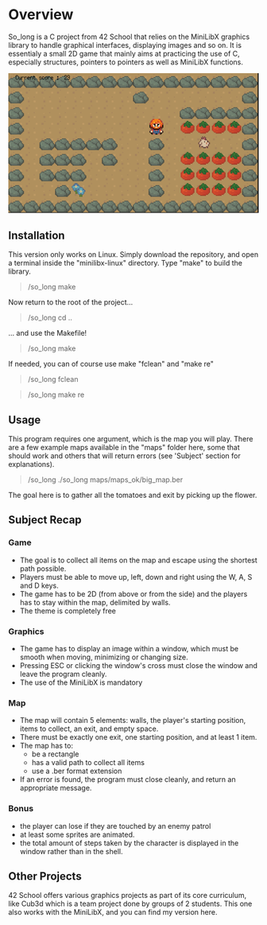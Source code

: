 # Overview

So_long is a C project from 42 School that relies on the MiniLibX graphics library to handle graphical interfaces, displaying images and so on. 
It is essentialy a small 2D game that mainly aims at practicing the use of C, especially structures, pointers to pointers as well as MiniLibX functions.

[![](https://github.com/mgourlai42/so_long/blob/09e9828d3b149b1ceaff2f33279c4376765790ca/thumbnail.png)](https://github.com/mgourlai42/so_long/blob/09e9828d3b149b1ceaff2f33279c4376765790ca/demo.webm)

## Installation
This version only works on Linux.
Simply download the repository, and open a terminal inside the "minilibx-linux" directory. Type "make" to build the library.
> /so_long make

Now return to the root of the project...
> /so_long cd ..

... and use the Makefile!
> /so_long make

If needed, you can of course use make "fclean" and "make re"
> /so_long fclean

> /so_long make re

## Usage
This program requires one argument, which is the map you will play.
There are a few example maps available in the "maps" folder here, some that should work and others that will return errors (see 'Subject' section for explanations).
> /so_long ./so_long maps/maps_ok/big_map.ber

The goal here is to gather all the tomatoes and exit by picking up the flower. 

## Subject Recap
### Game
- The goal is to collect all items on the map and escape using the shortest path possible.
- Players must be able to move up, left, down and right using the W, A, S and D keys.
- The game has to be 2D (from above or from the side) and the players has to stay within the map, delimited by walls.
- The theme is completely free
### Graphics
- The game has to display an image within a window, which must be smooth when moving, minimizing or changing size.
- Pressing ESC or clicking the window's cross must close the window and leave the program cleanly.
- The use of the MiniLibX is mandatory
### Map
- The map will contain 5 elements: walls, the player's starting position, items to collect, an exit, and empty space.
- There must be exactly one exit, one starting position, and at least 1 item.
- The map has to:
  - be a rectangle
  - has a valid path to collect all items
  - use a .ber format extension
- If an error is found, the program must close cleanly, and return an appropriate message.
### Bonus
- the player can lose if they are touched by an enemy patrol
- at least some sprites are animated.
- the total amount of steps taken by the character is displayed in the window rather than in the shell.

## Other Projects
42 School offers various graphics projects as part of its core curriculum, like Cub3d which is a team project done by groups of 2 students. 
This one also works with the MiniLibX, and you can find my version here.

